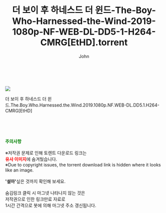 ﻿---
layout: post
title:  "    더 보이 후 하네스드 더 윈드-The-Boy-Who-Harnessed-the-Wind-2019-1080p-NF-WEB-DL-DD5-1-H264-CMRG[EtHD].torrent"
author: John
categories: [ 영화 ]
tags: [  ]
image: https://torrentrj55.com/uploadfile/full/ab52ae029423d32dc6a53966ad26aa59e28f677f.jpg 
description: "    더 보이 후 하네스드 더 윈드-The-Boy-Who-Harnessed-the-Wind-2019-1080p-NF-WEB-DL-DD5-1-H264-CMRG[EtHD] torrent 정보 공유"
toc: true
toc_sticky: true
---

<br>
<p><img src="https://torrentrj55.com/uploadfile/full/ab52ae029423d32dc6a53966ad26aa59e28f677f.jpg"/></p>
 더 보이 후 하네스드 더 윈드.The.Boy.Who.Harnessed.the.Wind.2019.1080p.NF.WEB-DL.DD5.1.H264-CMRG[EtHD]  
    
<br><br><br>
<p data-ke-size="size16"><b><span style="color: green;">주의사항</span></b><br /><br />※저작권 문제로 인해 토렌트 다운로드 링크는<br /><b><span style="color: red;">유사 이미지</span></b>에 숨겨뒀습니다.<br />※Due to copyright issues, the torrent download link is hidden where it looks like an image.<br /><br /><b>'설마'</b>싶은 것까지 확인해 보세요.<br /><br />숨김링크 클릭 시 마그넷 나타나지 않는 것은<br />저작권으로 인한 링크만료 자료로<br />1시간 간격으로 봇에 의해 마그넷 주소 갱신됩니다.</p>
